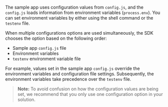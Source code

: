 The sample app uses configuration values from `config.js`, and the `config.js` loads information from environment variables (`process.env`). You can set environment variables by either using the shell command or the `testenv` file.

When multiple configurations options are used simultaneously, the SDK chooses
the option based on the following order:

* Sample app `config.js` file
* Environment variables
* `testenv` environment variable file

For example, values set in the sample app `config.js` override the
environment variables and configuration file settings. Subsequently,
the environment variables take precedence over the `testenv` file.

> **Note:** To avoid confusion on how the configuration values are being
set, we recommend that you only use one configuration option in your solution.
